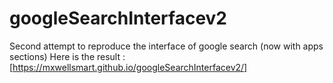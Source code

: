 # googleSearchInterfacev2
Second attempt to reproduce the interface of google search (now with apps sections)
Here is the result : [https://mxwellsmart.github.io/googleSearchInterfacev2/]

